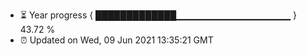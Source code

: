 - ⏳ Year progress { █████████████▁▁▁▁▁▁▁▁▁▁▁▁▁▁▁▁▁ } 43.72 %
- ⏰ Updated on Wed, 09 Jun 2021 13:35:21 GMT

